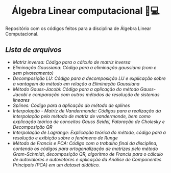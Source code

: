 # <center> <strong> Álgebra Linear computacional 🔢💻 </strong> </center>
Repositório com os códigos feitos para a disciplina de Álgebra Linear Computacional.

## <em> Lista de arquivos <em>
<ul>
  <li> Matriz inversa: Código para o cálculo de matriz inversa </li>
  <li> Eliminação Gaussiana: Código para a eliminação gaussiana (com e sem pivoteamento) </li>
  <li> Decomposição LU: Código para a decomposição LU e explicação sobre a vantagem do método em relação a Eliminação Gaussiana </li>
  <li> Método Gauss-Jacobi: Código para a aplicação do método Gauss-Jacobi e comparação com outros métodos de resolução de sistemas lineares </li>
  <li> Splines: Código para a aplicação do método de splines </li>
  <li> Interpolação - Matriz de Vandermonde: Códigos para a realização da interpolação pelo método de matriz de vandermonde, bem como explicação teórica de conceitos Gauss Seidel, Fatoração de Cholesky e Decomposição QR </li>
  <li> Interpolação de Lagrange: Explicação teórica do método, código para a resolução e exibição sobre o fenômeno de Runge </li>  
  <li> Método de Francis e PCA: Código com o trabalho final da disciplina, contendo os códigos para ortogonalização de matrizes pelo método Gram-Schmidt, decomposição QR, algoritmo de Francis para o cálculo de autovalores e autovetores e aplicação da Análise de Componentes Principais (PCA) em um dataset didático. </li>  
</ul>

